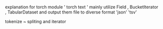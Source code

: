 explanation for torch module ' torch text ' 
mainly utilize Field , BucketIterator , TabularDataset 
and output them file to diverse format 'json' 'tsv'

tokenize ~ spliting and iterator 
